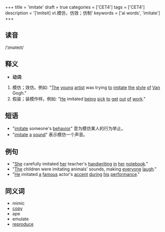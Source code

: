+++
title = 'imitate'
draft = true
categories = ['CET4']
tags = ['CET4']
description = '[ˈimiteit] vt.模仿，仿效；仿制'
keywords = ['ai words', 'imitate']
+++

## 读音
/ˈɪməteɪt/

## 释义
- **动词**:
1. 模仿；效仿。例如: "[The](/post/the/) [young](/post/young/) [artist](/post/artist/) was trying [to](/post/to/) [imitate](/post/imitate/) [the](/post/the/) [style](/post/style/) [of](/post/of/) [Van](/post/van/) Gogh."
2. 假装；装模作样。例如: "[He](/post/he/) imitated [being](/post/being/) [sick](/post/sick/) [to](/post/to/) [get](/post/get/) [out](/post/out/) [of](/post/of/) [work](/post/work/)."

## 短语
- "[imitate](/post/imitate/) someone's [behavior](/post/behavior/)" 意为模仿某人的行为举止。
- "[imitate](/post/imitate/) [a](/post/a/) [sound](/post/sound/)" 表示模仿一个声音。

## 例句
- "[She](/post/she/) carefully imitated [her](/post/her/) teacher's [handwriting](/post/handwriting/) [in](/post/in/) [her](/post/her/) [notebook](/post/notebook/)."
- "[The](/post/the/) children were imitating animals' sounds, making [everyone](/post/everyone/) [laugh](/post/laugh/)."
- "[He](/post/he/) imitated [a](/post/a/) [famous](/post/famous/) actor's [accent](/post/accent/) [during](/post/during/) [his](/post/his/) [performance](/post/performance/)."

## 同义词
- mimic
- [copy](/post/copy/)
- ape
- emulate
- [reproduce](/post/reproduce/)
